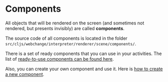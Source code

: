 # Components

All objects that will be rendered on the screen (and sometimes not rendered, but presents invisibly) are called **components**.

The source code of all components is located in the folder `src/cljs/webchange/interpreter/renderer/scene/components/`.

There is a set of ready components that you can use in your activities. The list of [ready-to-use components can be found here](existing-components.md).

Also, you can create your own component and use it. Here is [how to create a new component](create-component.md).

